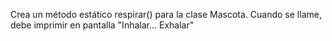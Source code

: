 Crea un método estático respirar() para la clase Mascota. Cuando se llame, debe imprimir en pantalla "Inhalar... Exhalar"